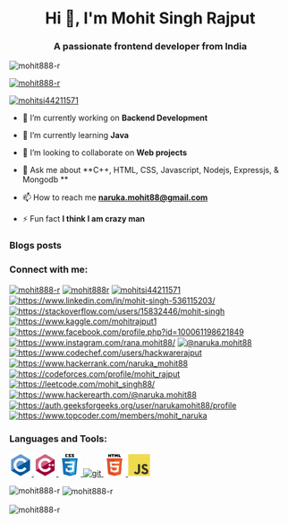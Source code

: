 

<h1 align="center">Hi 👋, I'm Mohit Singh Rajput</h1>
<h3 align="center">A passionate frontend developer from India</h3>

<p align="left"> <img src="https://komarev.com/ghpvc/?username=mohit888-r&label=Profile%20views&color=0e75b6&style=flat" alt="mohit888-r" /> </p>

<p align="left"> <a href="https://github.com/ryo-ma/github-profile-trophy"><img src="https://github-profile-trophy.vercel.app/?username=mohit888-r" alt="mohit888-r" /></a> </p>

<p align="left"> <a href="https://twitter.com/mohitsi44211571" target="blank"><img src="https://img.shields.io/twitter/follow/mohitsi44211571?logo=twitter&style=for-the-badge" alt="mohitsi44211571" /></a> </p>

- 🔭 I’m currently working on **Backend Development**

- 🌱 I’m currently learning **Java**

- 👯 I’m looking to collaborate on **Web projects**

- 💬 Ask me about **C++, HTML, CSS, Javascript, Nodejs, Expressjs, & Mongodb **

- 📫 How to reach me **naruka.mohit88@gmail.com**

- ⚡ Fun fact **I think I am crazy man**

### Blogs posts
<!-- BLOG-POST-LIST:START -->
<!-- BLOG-POST-LIST:END -->

<h3 align="left">Connect with me:</h3>
<p align="left">
<a href="https://codepen.io/mohit888-r" target="blank"><img align="center" src="https://raw.githubusercontent.com/rahuldkjain/github-profile-readme-generator/master/src/images/icons/Social/codepen.svg" alt="mohit888-r" height="30" width="40" /></a>
<a href="https://dev.to/mohit888r" target="blank"><img align="center" src="https://raw.githubusercontent.com/rahuldkjain/github-profile-readme-generator/master/src/images/icons/Social/devto.svg" alt="mohit888r" height="30" width="40" /></a>
<a href="https://twitter.com/mohitsi44211571" target="blank"><img align="center" src="https://raw.githubusercontent.com/rahuldkjain/github-profile-readme-generator/master/src/images/icons/Social/twitter.svg" alt="mohitsi44211571" height="30" width="40" /></a>
<a href="https://linkedin.com/in/https://www.linkedin.com/in/mohit-singh-536115203/" target="blank"><img align="center" src="https://raw.githubusercontent.com/rahuldkjain/github-profile-readme-generator/master/src/images/icons/Social/linked-in-alt.svg" alt="https://www.linkedin.com/in/mohit-singh-536115203/" height="30" width="40" /></a>
<a href="https://stackoverflow.com/users/https://stackoverflow.com/users/15832446/mohit-singh" target="blank"><img align="center" src="https://raw.githubusercontent.com/rahuldkjain/github-profile-readme-generator/master/src/images/icons/Social/stack-overflow.svg" alt="https://stackoverflow.com/users/15832446/mohit-singh" height="30" width="40" /></a>
<a href="https://kaggle.com/https://www.kaggle.com/mohitrajput1" target="blank"><img align="center" src="https://raw.githubusercontent.com/rahuldkjain/github-profile-readme-generator/master/src/images/icons/Social/kaggle.svg" alt="https://www.kaggle.com/mohitrajput1" height="30" width="40" /></a>
<a href="https://fb.com/https://www.facebook.com/profile.php?id=100061198621849" target="blank"><img align="center" src="https://raw.githubusercontent.com/rahuldkjain/github-profile-readme-generator/master/src/images/icons/Social/facebook.svg" alt="https://www.facebook.com/profile.php?id=100061198621849" height="30" width="40" /></a>
<a href="https://instagram.com/https://www.instagram.com/rana.mohit88/" target="blank"><img align="center" src="https://raw.githubusercontent.com/rahuldkjain/github-profile-readme-generator/master/src/images/icons/Social/instagram.svg" alt="https://www.instagram.com/rana.mohit88/" height="30" width="40" /></a>
<a href="https://medium.com/@naruka.mohit88" target="blank"><img align="center" src="https://raw.githubusercontent.com/rahuldkjain/github-profile-readme-generator/master/src/images/icons/Social/medium.svg" alt="@naruka.mohit88" height="30" width="40" /></a>
<a href="https://www.codechef.com/users/https://www.codechef.com/users/hackwarerajput" target="blank"><img align="center" src="https://cdn.jsdelivr.net/npm/simple-icons@3.1.0/icons/codechef.svg" alt="https://www.codechef.com/users/hackwarerajput" height="30" width="40" /></a>
<a href="https://www.hackerrank.com/https://www.hackerrank.com/naruka_mohit88" target="blank"><img align="center" src="https://raw.githubusercontent.com/rahuldkjain/github-profile-readme-generator/master/src/images/icons/Social/hackerrank.svg" alt="https://www.hackerrank.com/naruka_mohit88" height="30" width="40" /></a>
<a href="https://codeforces.com/profile/https://codeforces.com/profile/mohit_rajput" target="blank"><img align="center" src="https://raw.githubusercontent.com/rahuldkjain/github-profile-readme-generator/master/src/images/icons/Social/codeforces.svg" alt="https://codeforces.com/profile/mohit_rajput" height="30" width="40" /></a>
<a href="https://www.leetcode.com/https://leetcode.com/mohit_singh88/" target="blank"><img align="center" src="https://raw.githubusercontent.com/rahuldkjain/github-profile-readme-generator/master/src/images/icons/Social/leet-code.svg" alt="https://leetcode.com/mohit_singh88/" height="30" width="40" /></a>
<a href="https://www.hackerearth.com/https://www.hackerearth.com/@naruka.mohit88" target="blank"><img align="center" src="https://raw.githubusercontent.com/rahuldkjain/github-profile-readme-generator/master/src/images/icons/Social/hackerearth.svg" alt="https://www.hackerearth.com/@naruka.mohit88" height="30" width="40" /></a>
<a href="https://auth.geeksforgeeks.org/user/https://auth.geeksforgeeks.org/user/narukamohit88/profile" target="blank"><img align="center" src="https://raw.githubusercontent.com/rahuldkjain/github-profile-readme-generator/master/src/images/icons/Social/geeks-for-geeks.svg" alt="https://auth.geeksforgeeks.org/user/narukamohit88/profile" height="30" width="40" /></a>
<a href="https://www.topcoder.com/members/https://www.topcoder.com/members/mohit_naruka" target="blank"><img align="center" src="https://raw.githubusercontent.com/rahuldkjain/github-profile-readme-generator/master/src/images/icons/Social/topcoder.svg" alt="https://www.topcoder.com/members/mohit_naruka" height="30" width="40" /></a>
</p>

<h3 align="left">Languages and Tools:</h3>
<p align="left"> <a href="https://www.cprogramming.com/" target="_blank" rel="noreferrer"> <img src="https://raw.githubusercontent.com/devicons/devicon/master/icons/c/c-original.svg" alt="c" width="40" height="40"/> </a> <a href="https://www.w3schools.com/cpp/" target="_blank" rel="noreferrer"> <img src="https://raw.githubusercontent.com/devicons/devicon/master/icons/cplusplus/cplusplus-original.svg" alt="cplusplus" width="40" height="40"/> </a> <a href="https://www.w3schools.com/css/" target="_blank" rel="noreferrer"> <img src="https://raw.githubusercontent.com/devicons/devicon/master/icons/css3/css3-original-wordmark.svg" alt="css3" width="40" height="40"/> </a> <a href="https://git-scm.com/" target="_blank" rel="noreferrer"> <img src="https://www.vectorlogo.zone/logos/git-scm/git-scm-icon.svg" alt="git" width="40" height="40"/> </a> <a href="https://www.w3.org/html/" target="_blank" rel="noreferrer"> <img src="https://raw.githubusercontent.com/devicons/devicon/master/icons/html5/html5-original-wordmark.svg" alt="html5" width="40" height="40"/> </a> <a href="https://developer.mozilla.org/en-US/docs/Web/JavaScript" target="_blank" rel="noreferrer"> <img src="https://raw.githubusercontent.com/devicons/devicon/master/icons/javascript/javascript-original.svg" alt="javascript" width="40" height="40"/> </a> </p>

<p><img align="left" src="https://github-readme-stats.vercel.app/api/top-langs?username=mohit888-r&show_icons=true&locale=en&layout=compact" alt="mohit888-r" /></p>

<p>&nbsp;<img align="center" src="https://github-readme-stats.vercel.app/api?username=mohit888-r&show_icons=true&locale=en" alt="mohit888-r" /></p>

<p><img align="center" src="https://github-readme-streak-stats.herokuapp.com/?user=mohit888-r&" alt="mohit888-r" /></p>

<!---
Mohit888-R/Mohit888-R is a ✨ special ✨ repository because its `README.md` (this file) appears on your GitHub profile.
You can click the Preview link to take a look at your changes.
--->
